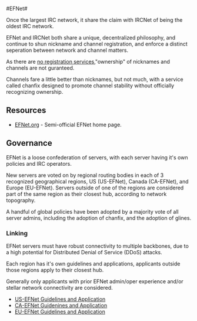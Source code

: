 #EFNet#

Once the largest IRC network, it share the claim with IRCNet of being the
oldest IRC network.

EFNet and IRCNet both share a unique, decentralized philosophy, and continue
to shun nickname and channel registration, and enforce a distinct seperation
between network and channel matters. 

As there are [no registration services](/irchelp/networks/noserv.html),"ownership" of nicknames and channels
are not guranteed.

Channels fare a little better than nicknames, but not much, with a service called chanfix
designed to promote channel stability without officially recognizing
ownership.

## Resources

* [EFNet.org](http://www.efnet.org) - Semi-official EFNet home page.


## Governance

EFNet is a loose confederation of servers, with each server having it's own
policies and IRC operators. 

New servers are voted on by regional routing bodies in each of 3 recognized
geographical regions, US (US-EFNet), Canada (CA-EFNet), and Europe
(EU-EFNet). Servers outside of one of the regions are considered part of
the same region as their closest hub, according to network topography.

A handful of global policies have been adopted by a majority vote of all
server admins, including the adoption of chanfix, and the adoption of
glines.



### Linking

EFNet servers must have robust connectivity to multiple backbones, due to a
high potential for Distributed Denial of Service (DDoS) attacks.

Each region has it's own guidelines and applications, applicants outside those regions apply to their closest hub.

Generally only applicants with prior EFNet admin/oper experience and/or stellar network connectivity are considered.

* [US-EFNet Guidelines and Application](http://www.efnet.org/?module=docs&doc=16)
* [CA-EFNet Guidenines and Application](http://www.efnet.org/?module=docs&doc=21)
* [EU-EFNet Guidelines and Application](http://www.efnet.org/?module=docs&doc=18)

